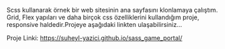 Scss kullanarak örnek bir web sitesinin ana sayfasını klonlamaya çalıştım. Grid, Flex yapıları ve daha birçok css özelliklerini kullandığım proje, responsive haldedir.Projeye aşağıdaki linkten ulaşabilirsiniz...

Proje Linki: https://suheyl-yazici.github.io/sass_game_portal/
